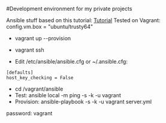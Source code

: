 #Development environment for my private projects

Ansible stuff based on this tutorial: [Tutorial](https://serversforhackers.com/an-ansible-tutorial)
Tested on Vagrant: config.vm.box = "ubuntu/trusty64"


* vagrant up --provision
* vagrant ssh

* Edit /etc/ansible/ansible.cfg or ~/.ansible.cfg:
```
[defaults]
host_key_checking = False
```

* cd /vagrant/ansible
* Test: ansible local -m ping -s -k -u vagrant
* Provision: ansible-playbook -s -k -u vagrant server.yml

password: vagrant
